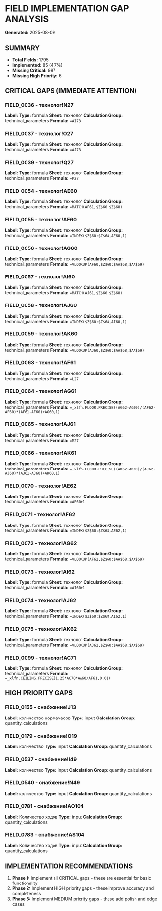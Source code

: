 # FIELD IMPLEMENTATION GAP ANALYSIS

**Generated:** 2025-08-09

## SUMMARY

- **Total Fields:** 1795
- **Implemented:** 85 (4.7%)
- **Missing Critical:** 987
- **Missing High Priority:** 6

## CRITICAL GAPS (IMMEDIATE ATTENTION)

### FIELD_0036 - технолог!N27

**Label:**
**Type:** formula
**Sheet:** технолог
**Calculation Group:** technical_parameters
**Formula:** `=AI73`

### FIELD_0037 - технолог!O27

**Label:**
**Type:** formula
**Sheet:** технолог
**Calculation Group:** technical_parameters
**Formula:** `=AJ73`

### FIELD_0039 - технолог!Q27

**Label:**
**Type:** formula
**Sheet:** технолог
**Calculation Group:** technical_parameters
**Formula:** `=P27`

### FIELD_0054 - технолог!AE60

**Label:**
**Type:** formula
**Sheet:** технолог
**Calculation Group:** technical_parameters
**Formula:** `=MATCH(AF61,$Z$60:$Z$68)`

### FIELD_0055 - технолог!AF60

**Label:**
**Type:** formula
**Sheet:** технолог
**Calculation Group:** technical_parameters
**Formula:** `=INDEX($Z$60:$Z$68,AE60,1)`

### FIELD_0056 - технолог!AG60

**Label:**
**Type:** formula
**Sheet:** технолог
**Calculation Group:** technical_parameters
**Formula:** `=VLOOKUP(AF60,$Z$60:$AA$68,$AA$69)`

### FIELD_0057 - технолог!AI60

**Label:**
**Type:** formula
**Sheet:** технолог
**Calculation Group:** technical_parameters
**Formula:** `=MATCH(AJ61,$Z$60:$Z$68)`

### FIELD_0058 - технолог!AJ60

**Label:**
**Type:** formula
**Sheet:** технолог
**Calculation Group:** technical_parameters
**Formula:** `=INDEX($Z$60:$Z$68,AI60,1)`

### FIELD_0059 - технолог!AK60

**Label:**
**Type:** formula
**Sheet:** технолог
**Calculation Group:** technical_parameters
**Formula:** `=VLOOKUP(AJ60,$Z$60:$AA$68,$AA$69)`

### FIELD_0063 - технолог!AF61

**Label:**
**Type:** formula
**Sheet:** технолог
**Calculation Group:** technical_parameters
**Formula:** `=L27`

### FIELD_0064 - технолог!AG61

**Label:**
**Type:** formula
**Sheet:** технолог
**Calculation Group:** technical_parameters
**Formula:** `=_xlfn.FLOOR.PRECISE((AG62-AG60)/(AF62-AF60)*(AF61-AF60)+AG60,1)`

### FIELD_0065 - технолог!AJ61

**Label:**
**Type:** formula
**Sheet:** технолог
**Calculation Group:** technical_parameters
**Formula:** `=M27`

### FIELD_0066 - технолог!AK61

**Label:**
**Type:** formula
**Sheet:** технолог
**Calculation Group:** technical_parameters
**Formula:** `=_xlfn.FLOOR.PRECISE((AK62-AK60)/(AJ62-AJ60)*(AJ61-AJ60)+AK60,1)`

### FIELD_0070 - технолог!AE62

**Label:**
**Type:** formula
**Sheet:** технолог
**Calculation Group:** technical_parameters
**Formula:** `=AE60+1`

### FIELD_0071 - технолог!AF62

**Label:**
**Type:** formula
**Sheet:** технолог
**Calculation Group:** technical_parameters
**Formula:** `=INDEX($Z$60:$Z$68,AE62,1)`

### FIELD_0072 - технолог!AG62

**Label:**
**Type:** formula
**Sheet:** технолог
**Calculation Group:** technical_parameters
**Formula:** `=VLOOKUP(AF62,$Z$60:$AA$68,$AA$69)`

### FIELD_0073 - технолог!AI62

**Label:**
**Type:** formula
**Sheet:** технолог
**Calculation Group:** technical_parameters
**Formula:** `=AI60+1`

### FIELD_0074 - технолог!AJ62

**Label:**
**Type:** formula
**Sheet:** технолог
**Calculation Group:** technical_parameters
**Formula:** `=INDEX($Z$60:$Z$68,AI62,1)`

### FIELD_0075 - технолог!AK62

**Label:**
**Type:** formula
**Sheet:** технолог
**Calculation Group:** technical_parameters
**Formula:** `=VLOOKUP(AJ62,$Z$60:$AA$68,$AA$69)`

### FIELD_0099 - технолог!AC71

**Label:**
**Type:** formula
**Sheet:** технолог
**Calculation Group:** technical_parameters
**Formula:** `=_xlfn.CEILING.PRECISE(1.25*AC70*AA60/AF61,0.01)`

## HIGH PRIORITY GAPS

### FIELD_0155 - снабжение!J13

**Label:** количество нормачасов
**Type:** input
**Calculation Group:** quantity_calculations

### FIELD_0179 - снабжение!O19

**Label:** количество
**Type:** input
**Calculation Group:** quantity_calculations

### FIELD_0537 - снабжение!I49

**Label:** количество
**Type:** input
**Calculation Group:** quantity_calculations

### FIELD_0540 - снабжение!N49

**Label:** количество
**Type:** input
**Calculation Group:** quantity_calculations

### FIELD_0781 - снабжение!AO104

**Label:** Количество ходов
**Type:** input
**Calculation Group:** quantity_calculations

### FIELD_0783 - снабжение!AS104

**Label:** Количество ходов
**Type:** input
**Calculation Group:** quantity_calculations

## IMPLEMENTATION RECOMMENDATIONS

1. **Phase 1:** Implement all CRITICAL gaps - these are essential for basic functionality
2. **Phase 2:** Implement HIGH priority gaps - these improve accuracy and completeness
3. **Phase 3:** Implement MEDIUM priority gaps - these add polish and edge cases
